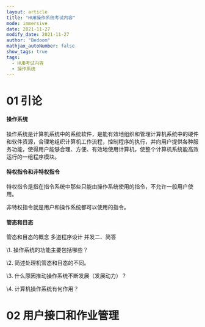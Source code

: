 ```yaml
---
layout: article
title: "HUB操作系统考试内容"
mode: immersive
date: 2021-11-27
modify_date: 2021-11-27
author: "Bedoom"
mathjax_autoNumber: false
show_tags: true
tags: 
  - HUB考试内容
  - 操作系统
---
```


# 01 引论

<div class="card">   
    <div class="card__content">     
        <div class="card__header">       
            <h4>操作系统</h4>     
        </div>    
        <p>操作系统是计算机系统中的系统软件，是能有效地组织和管理计算机系统中的硬件和软件资源，合理地组织计算机工作流程，控制程序的执行，并向用户提供各种服务功能，使得用户能够合理、方便、有效地使用计算机，使整个计算机系统能高效运行的一组程序模块。</p> 
    </div>
    <div class="card__content">     
        <div class="card__header">       
            <h4>特权指令和非特权指令</h4>     
        </div>    
        <p>特权指令是指在指令系统中那些只能由操作系统使用的指令，不允许一般用户使用。</p>
        <p>非特权指令就是用户和操作系统都可以使用的指令。</p> 
    </div>
</div>

<div class="card">   
    <div class="card__content">     
        <div class="card__header">       
            <h4>管态和目态</h4>     
        </div>    
        <p></p> 
    </div>
</div>

 



管态和目态的概念 多道程序设计 并发二、简答

\1. 操作系统的功能主要包括哪些？

\2. 简述处理机管态和目态的不同。

\3. 什么原因推动操作系统不断发展（发展动力）？

\4. 计算机操作系统有何作用？

# 02 用户接口和作业管理



